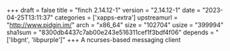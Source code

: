 +++
draft = false
title = "finch 2.14.12-1"
version = "2.14.12-1"
date = "2023-04-25T13:11:37"
categories = ['xapps-extra']
upstreamurl = "http://www.pidgin.im/"
arch = "x86_64"
size = "102704"
usize = "399994"
sha1sum = "8300db4437c7ab00e243e516311cef1f3bdf4f06"
depends = "['libgnt', 'libpurple']"
+++
A ncurses-based messaging client